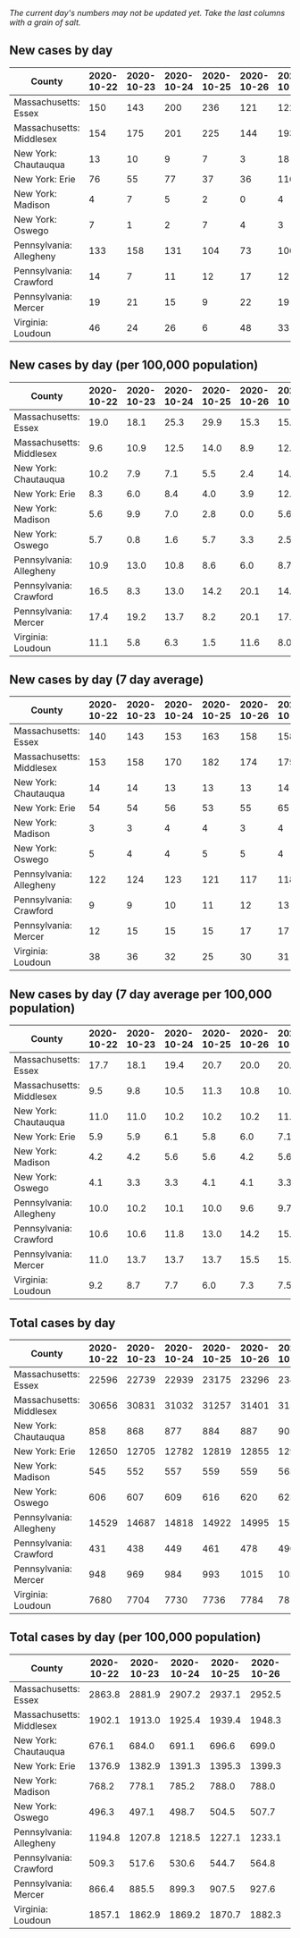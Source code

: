_The current day's numbers may not be updated yet. Take the last columns with a grain of salt._
## New cases by day

| County | 2020-10-22 | 2020-10-23 | 2020-10-24 | 2020-10-25 | 2020-10-26 | 2020-10-27 | 2020-10-28 |
| --- | --- | --- | --- | --- | --- | --- | --- |
| Massachusetts: Essex | 150 | 143 | 200 | 236 | 121 | 122 | 224 |
| Massachusetts: Middlesex | 154 | 175 | 201 | 225 | 144 | 193 | 214 |
| New York: Chautauqua | 13 | 10 | 9 | 7 | 3 | 18 | 19 |
| New York: Erie | 76 | 55 | 77 | 37 | 36 | 116 | 50 |
| New York: Madison | 4 | 7 | 5 | 2 | 0 | 4 | 2 |
| New York: Oswego | 7 | 1 | 2 | 7 | 4 | 3 | 4 |
| Pennsylvania: Allegheny | 133 | 158 | 131 | 104 | 73 | 106 | 199 |
| Pennsylvania: Crawford | 14 | 7 | 11 | 12 | 17 | 12 | 33 |
| Pennsylvania: Mercer | 19 | 21 | 15 | 9 | 22 | 19 | 18 |
| Virginia: Loudoun | 46 | 24 | 26 | 6 | 48 | 33 | 59 |

## New cases by day (per 100,000 population)

| County | 2020-10-22 | 2020-10-23 | 2020-10-24 | 2020-10-25 | 2020-10-26 | 2020-10-27 | 2020-10-28 |
| --- | --- | --- | --- | --- | --- | --- | --- |
| Massachusetts: Essex | 19.0 | 18.1 | 25.3 | 29.9 | 15.3 | 15.5 | 28.4 |
| Massachusetts: Middlesex | 9.6 | 10.9 | 12.5 | 14.0 | 8.9 | 12.0 | 13.3 |
| New York: Chautauqua | 10.2 | 7.9 | 7.1 | 5.5 | 2.4 | 14.2 | 15.0 |
| New York: Erie | 8.3 | 6.0 | 8.4 | 4.0 | 3.9 | 12.6 | 5.4 |
| New York: Madison | 5.6 | 9.9 | 7.0 | 2.8 | 0.0 | 5.6 | 2.8 |
| New York: Oswego | 5.7 | 0.8 | 1.6 | 5.7 | 3.3 | 2.5 | 3.3 |
| Pennsylvania: Allegheny | 10.9 | 13.0 | 10.8 | 8.6 | 6.0 | 8.7 | 16.4 |
| Pennsylvania: Crawford | 16.5 | 8.3 | 13.0 | 14.2 | 20.1 | 14.2 | 39.0 |
| Pennsylvania: Mercer | 17.4 | 19.2 | 13.7 | 8.2 | 20.1 | 17.4 | 16.4 |
| Virginia: Loudoun | 11.1 | 5.8 | 6.3 | 1.5 | 11.6 | 8.0 | 14.3 |

## New cases by day (7 day average)

| County | 2020-10-22 | 2020-10-23 | 2020-10-24 | 2020-10-25 | 2020-10-26 | 2020-10-27 | 2020-10-28 |
| --- | --- | --- | --- | --- | --- | --- | --- |
| Massachusetts: Essex | 140 | 143 | 153 | 163 | 158 | 158 | 171 |
| Massachusetts: Middlesex | 153 | 158 | 170 | 182 | 174 | 175 | 187 |
| New York: Chautauqua | 14 | 14 | 13 | 13 | 13 | 14 | 11 |
| New York: Erie | 54 | 54 | 56 | 53 | 55 | 65 | 64 |
| New York: Madison | 3 | 3 | 4 | 4 | 3 | 4 | 3 |
| New York: Oswego | 5 | 4 | 4 | 5 | 5 | 4 | 4 |
| Pennsylvania: Allegheny | 122 | 124 | 123 | 121 | 117 | 118 | 129 |
| Pennsylvania: Crawford | 9 | 9 | 10 | 11 | 12 | 13 | 15 |
| Pennsylvania: Mercer | 12 | 15 | 15 | 15 | 17 | 17 | 18 |
| Virginia: Loudoun | 38 | 36 | 32 | 25 | 30 | 31 | 35 |

## New cases by day (7 day average per 100,000 population)

| County | 2020-10-22 | 2020-10-23 | 2020-10-24 | 2020-10-25 | 2020-10-26 | 2020-10-27 | 2020-10-28 |
| --- | --- | --- | --- | --- | --- | --- | --- |
| Massachusetts: Essex | 17.7 | 18.1 | 19.4 | 20.7 | 20.0 | 20.0 | 21.7 |
| Massachusetts: Middlesex | 9.5 | 9.8 | 10.5 | 11.3 | 10.8 | 10.9 | 11.6 |
| New York: Chautauqua | 11.0 | 11.0 | 10.2 | 10.2 | 10.2 | 11.0 | 8.7 |
| New York: Erie | 5.9 | 5.9 | 6.1 | 5.8 | 6.0 | 7.1 | 7.0 |
| New York: Madison | 4.2 | 4.2 | 5.6 | 5.6 | 4.2 | 5.6 | 4.2 |
| New York: Oswego | 4.1 | 3.3 | 3.3 | 4.1 | 4.1 | 3.3 | 3.3 |
| Pennsylvania: Allegheny | 10.0 | 10.2 | 10.1 | 10.0 | 9.6 | 9.7 | 10.6 |
| Pennsylvania: Crawford | 10.6 | 10.6 | 11.8 | 13.0 | 14.2 | 15.4 | 17.7 |
| Pennsylvania: Mercer | 11.0 | 13.7 | 13.7 | 13.7 | 15.5 | 15.5 | 16.4 |
| Virginia: Loudoun | 9.2 | 8.7 | 7.7 | 6.0 | 7.3 | 7.5 | 8.5 |

## Total cases by day

| County | 2020-10-22 | 2020-10-23 | 2020-10-24 | 2020-10-25 | 2020-10-26 | 2020-10-27 | 2020-10-28 |
| --- | --- | --- | --- | --- | --- | --- | --- |
| Massachusetts: Essex | 22596 | 22739 | 22939 | 23175 | 23296 | 23418 | 23642 |
| Massachusetts: Middlesex | 30656 | 30831 | 31032 | 31257 | 31401 | 31594 | 31808 |
| New York: Chautauqua | 858 | 868 | 877 | 884 | 887 | 905 | 924 |
| New York: Erie | 12650 | 12705 | 12782 | 12819 | 12855 | 12971 | 13021 |
| New York: Madison | 545 | 552 | 557 | 559 | 559 | 563 | 565 |
| New York: Oswego | 606 | 607 | 609 | 616 | 620 | 623 | 627 |
| Pennsylvania: Allegheny | 14529 | 14687 | 14818 | 14922 | 14995 | 15101 | 15300 |
| Pennsylvania: Crawford | 431 | 438 | 449 | 461 | 478 | 490 | 523 |
| Pennsylvania: Mercer | 948 | 969 | 984 | 993 | 1015 | 1034 | 1052 |
| Virginia: Loudoun | 7680 | 7704 | 7730 | 7736 | 7784 | 7817 | 7876 |

## Total cases by day (per 100,000 population)

| County | 2020-10-22 | 2020-10-23 | 2020-10-24 | 2020-10-25 | 2020-10-26 | 2020-10-27 | 2020-10-28 |
| --- | --- | --- | --- | --- | --- | --- | --- |
| Massachusetts: Essex | 2863.8 | 2881.9 | 2907.2 | 2937.1 | 2952.5 | 2967.9 | 2996.3 |
| Massachusetts: Middlesex | 1902.1 | 1913.0 | 1925.4 | 1939.4 | 1948.3 | 1960.3 | 1973.6 |
| New York: Chautauqua | 676.1 | 684.0 | 691.1 | 696.6 | 699.0 | 713.1 | 728.1 |
| New York: Erie | 1376.9 | 1382.9 | 1391.3 | 1395.3 | 1399.3 | 1411.9 | 1417.3 |
| New York: Madison | 768.2 | 778.1 | 785.2 | 788.0 | 788.0 | 793.6 | 796.4 |
| New York: Oswego | 496.3 | 497.1 | 498.7 | 504.5 | 507.7 | 510.2 | 513.5 |
| Pennsylvania: Allegheny | 1194.8 | 1207.8 | 1218.5 | 1227.1 | 1233.1 | 1241.8 | 1258.2 |
| Pennsylvania: Crawford | 509.3 | 517.6 | 530.6 | 544.7 | 564.8 | 579.0 | 618.0 |
| Pennsylvania: Mercer | 866.4 | 885.5 | 899.3 | 907.5 | 927.6 | 944.9 | 961.4 |
| Virginia: Loudoun | 1857.1 | 1862.9 | 1869.2 | 1870.7 | 1882.3 | 1890.3 | 1904.5 |
